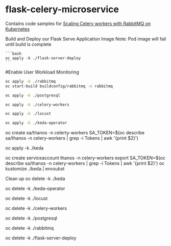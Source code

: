 # flask-celery-microservice

Contains code samples for [Scaling Celery workers with RabbitMQ on Kubernetes](https://learnk8s.io/scaling-celery-rabbitmq-kubernetes)

Build and Deploy our Flask Serve Application Image
Note: Pod image will fail until build is complete 

    ```bash
    oc apply -k ./flask-server-deploy
    ```

#Enable User Workload Monitoring
```bash
oc apply -k ./rabbitmq
oc start-build buildconfig/rabbitmq -n rabbitmq
```

```bash
oc apply -k ./postgresql
```

```bash
oc apply -k ./celery-workers
```

```bash
oc apply -k ./locust
```

```bash
oc apply -k ./keda-operator
```

oc create sa/thanos -n celerty-workers
SA_TOKEN=$(oc describe sa/thanos -n celery-workers | grep -i Tokens | awk '{print $2}')


oc apply -k ./keda


oc create serviceaccount thanos -n celery-workers
export SA_TOKEN=$(oc describe sa/thanos -n celery-workers | grep -i Tokens | awk '{print $2}')
oc kustomize ./keda | envsubst


Clean up
oc delete -k ./keda

oc delete -k ./keda-operator

oc delete -k ./locust

oc delete -k ./celery-workers

oc delete -k ./postgresql

oc delete -k ./rabbitmq

oc delete -k ./flask-server-deploy








